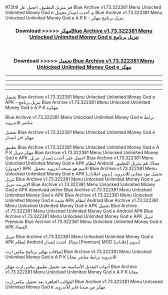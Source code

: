 #72ti9 قم بتنزيل التطبيق. احصل عل Blue Archive v1.73.322381 Menu Unlocked Unlimited Money God e  ى أحدث إصدار.تحميل Blue Archive v1.73.322381 Menu Unlocked Unlimited Money God e  A P K - تنزيل برنامج مهكر



<div align="center">
<h3>Download >>>>> <a href="https://ar-sites.web.app/?ar= Blue Archive v1.73.322381 Menu Unlocked Unlimited Money God e ">مهكرBlue Archive v1.73.322381 Menu Unlocked Unlimited Money God e  تنزيل برنامج</a></h3><br>

<h3>Download >>>>> <a href="https://ar-sites.web.app/?ar= Blue Archive v1.73.322381 Menu Unlocked Unlimited Money God e ">تحميل Blue Archive v1.73.322381 Menu Unlocked Unlimited Money God e  مهكر</a></h3>
</div>


----------------------------------------------------------

----------------------------------------------------------

----------------------------------------------------------

----------------------------------------------------------


تحميل Blue Archive v1.73.322381 Menu Unlocked Unlimited Money God e  APK - تنزيل برنامج Blue Archive v1.73.322381 Menu Unlocked Unlimited Money God e  A P K مهكرة

Blue Archive v1.73.322381 Menu Unlocked Unlimited Money God e  برابط مباشر للاندرويد

تحميل Blue Archive v1.73.322381 Menu Unlocked Unlimited Money God e  مهكر اخر اصدار

تطبيق Blue Archive v1.73.322381 Menu Unlocked Unlimited Money God e  A P K مهكر
تنزيل Blue Archive v1.73.322381 Menu Unlocked Unlimited Money God e  APK. احصل على أحدث إصدار.
تنزيل Blue Archive v1.73.322381 Menu Unlocked Unlimited Money God e  APK لنظام Android مجانًا.
قم بتنزيل التطبيق. {جودول} APK. الاسم هو نسخة أندرويد.
تحميل Blue Archive v1.73.322381 Menu Unlocked Unlimited Money God e  APK [بدون اعلانات]
تحميل مود مجاني للاندرويد.
تنزيل Blue Archive v1.73.322381 Menu Unlocked Unlimited Money God e  عبر الإنترنت
تنزيل Blue Archive v1.73.322381 Menu Unlocked Unlimited Money God e  APK
download.online Blue Archive v1.73.322381 Menu Unlocked Unlimited Money God e  APK
Blue Archive v1.73.322381 Menu Unlocked Unlimited Money God e  مثبت APK لنظام Android
Blue Archive v1.73.322381 Menu Unlocked Unlimited Money God e  APK
تحميل Blue Archive v1.73.322381 Menu Unlocked Unlimited Money God e  Android APK
Blue Archive v1.73.322381 Menu Unlocked Unlimited Money God e  APK تنزيل Premium
Blue Archive v1.73.322381 Menu Unlocked Unlimited Money God e  APK الفضاء

تنزيل Blue Archive v1.73.322381 Menu Unlocked Unlimited Money God e  APK لنظام Android مجانًا. أحدث إصدار [Premium] MOD [بدون إعلانات]

إضافات تهكير برنامج بيكس ارت Blue Archive v1.73.322381 Menu Unlocked Unlimited Money God e  A P K للاندرويد برابط مباشر مجانا

أدوات التعديل الأساسية بعد تحميل تطبيق بيكس ارت مهكر Blue Archive v1.73.322381 Menu Unlocked Unlimited Money God e  A P K مجانا

القوالب الجاهزة بعد تحميل بيكس ارت Blue Archive v1.73.322381 Menu Unlocked Unlimited Money God e  مهكر من ميديا فاير للاندرويد



